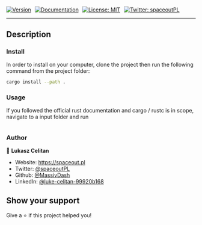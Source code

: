 # 

<div style="display: flex; justify-content: flex-start; gap: 10px; width: 100%; margin: auto; max-width: 1150px;">
  <a href="" target="_blank">
    <img
      alt="Version"
      src="https://img.shields.io/badge/version--blue.svg?cacheSeconds=2592000"
    />
  </a>
  <a href="" target="_blank">
    <img
      alt="Documentation"
      src="https://img.shields.io/badge/documentation-yes-brightgreen.svg"
    />
  </a>
  <a href="#" target="_blank">
    <img
      alt="License: MIT"
      src="https://img.shields.io/badge/License-MIT-yellow.svg"
    />
  </a>
  <a href="https://twitter.com/spaceoutPL" target="_blank">
    <img
      alt="Twitter: spaceoutPL"
      src="https://img.shields.io/twitter/follow/spaceoutPL.svg?style=social"
    />
  </a>
</div>

---
## Description



### Install
In order to install  on your computer, clone the project then run the following command from the project folder: 

```sh
cargo install --path . 
```

### Usage


If you followed the official rust documentation and cargo / rustc is in scope, navigate to a input folder and run 

```sh

```



### Author

👤 **Lukasz Celitan**

* Website: https://spaceout.pl
* Twitter: [@spaceoutPL](https://twitter.com/spaceoutPL)
* Github: [@MassivDash](https://github.com/MassivDash)
* LinkedIn: [@luke-celitan-99920b168](https://linkedin.com/in/luke-celitan-99920b168)

## Show your support

Give a ⭐️ if this project helped you!

